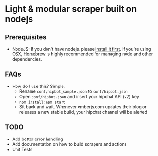 # Light & modular scraper built on nodejs

## Prerequisites

* NodeJS: If you don't have nodejs, please [install it first](http://nodejs.org/download/).  If you're using OSX, [Homebrew](http://brew.sh/) is highly recommended for managing node and other dependencies.

## FAQs

* How do I use this?  Simple.
  * Rename `conf/hipbot_sample.json` to `conf/hipbot.json`
  * Open `conf/hipbot.json` and insert your hipchat API (v2) key
  * `npm install`; `npm start`
  * Sit back and wait.  Whenever emberjs.com updates their blog or releases a new stable build, your hipchat channel will be alerted


## TODO
* Add better error handling
* Add documentation on how to build scrapers and actions
* Unit Tests
